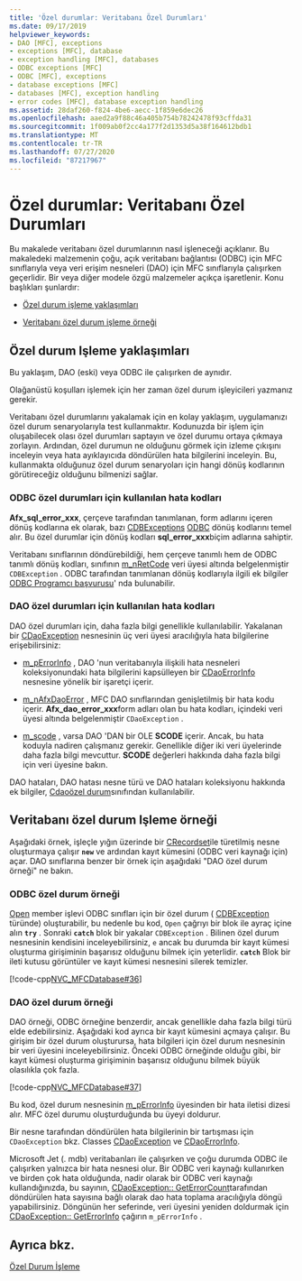 ```yaml
---
title: 'Özel durumlar: Veritabanı Özel Durumları'
ms.date: 09/17/2019
helpviewer_keywords:
- DAO [MFC], exceptions
- exceptions [MFC], database
- exception handling [MFC], databases
- ODBC exceptions [MFC]
- ODBC [MFC], exceptions
- database exceptions [MFC]
- databases [MFC], exception handling
- error codes [MFC], database exception handling
ms.assetid: 28daf260-f824-4be6-aecc-1f859e6dec26
ms.openlocfilehash: aaed2a9f88c46a405b754b78242478f93cffda31
ms.sourcegitcommit: 1f009ab0f2cc4a177f2d1353d5a38f164612bdb1
ms.translationtype: MT
ms.contentlocale: tr-TR
ms.lasthandoff: 07/27/2020
ms.locfileid: "87217967"
---
```

# <a name="exceptions-database-exceptions"></a>Özel durumlar: Veritabanı Özel Durumları

Bu makalede veritabanı özel durumlarının nasıl işleneceği açıklanır. Bu makaledeki malzemenin çoğu, açık veritabanı bağlantısı (ODBC) için MFC sınıflarıyla veya veri erişim nesneleri (DAO) için MFC sınıflarıyla çalışırken geçerlidir. Bir veya diğer modele özgü malzemeler açıkça işaretlenir. Konu başlıkları şunlardır:

- [Özel durum işleme yaklaşımları](#_core_approaches_to_exception_handling)

- [Veritabanı özel durum işleme örneği](#_core_a_database_exception.2d.handling_example)

## <a name="approaches-to-exception-handling"></a><a name="_core_approaches_to_exception_handling"></a>Özel durum Işleme yaklaşımları

Bu yaklaşım, DAO (eski) veya ODBC ile çalışırken de aynıdır.

Olağanüstü koşulları işlemek için her zaman özel durum işleyicileri yazmanız gerekir.

Veritabanı özel durumlarını yakalamak için en kolay yaklaşım, uygulamanızı özel durum senaryolarıyla test kullanmaktır. Kodunuzda bir işlem için oluşabilecek olası özel durumları saptayın ve özel durumu ortaya çıkmaya zorlayın. Ardından, özel durumun ne olduğunu görmek için izleme çıkışını inceleyin veya hata ayıklayıcıda döndürülen hata bilgilerini inceleyin. Bu, kullanmakta olduğunuz özel durum senaryoları için hangi dönüş kodlarının görütireceğiz olduğunu bilmenizi sağlar.

### <a name="error-codes-used-for-odbc-exceptions"></a>ODBC özel durumları için kullanılan hata kodları

**Afx_sql_error_xxx**, çerçeve tarafından tanımlanan, form adlarını içeren dönüş kodlarına ek olarak, bazı [CDBExceptions](reference/cdbexception-class.md) [ODBC](../data/odbc/odbc-basics.md) dönüş kodlarını temel alır. Bu özel durumlar için dönüş kodları **sql_error_xxx**biçim adlarına sahiptir.

Veritabanı sınıflarının döndürebildiği, hem çerçeve tanımlı hem de ODBC tanımlı dönüş kodları, sınıfının [m_nRetCode](reference/cdbexception-class.md#m_nretcode) veri üyesi altında belgelenmiştir `CDBException` . ODBC tarafından tanımlanan dönüş kodlarıyla ilgili ek bilgiler [ODBC Programcı başvurusu](/sql/odbc/reference/odbc-programmer-s-reference)' nda bulunabilir.

### <a name="error-codes-used-for-dao-exceptions"></a>DAO özel durumları için kullanılan hata kodları

DAO özel durumları için, daha fazla bilgi genellikle kullanılabilir. Yakalanan bir [CDaoException](reference/cdaoexception-class.md) nesnesinin üç veri üyesi aracılığıyla hata bilgilerine erişebilirsiniz:

- [m_pErrorInfo](reference/cdaoexception-class.md#m_perrorinfo) , DAO 'nun veritabanıyla ilişkili hata nesneleri koleksiyonundaki hata bilgilerini kapsülleyen bir [CDaoErrorInfo](reference/cdaoerrorinfo-structure.md) nesnesine yönelik bir işaretçi içerir.

- [m_nAfxDaoError](reference/cdaoexception-class.md#m_nafxdaoerror) , MFC DAO sınıflarından genişletilmiş bir hata kodu içerir. **Afx_dao_error_xxx**form adları olan bu hata kodları, içindeki veri üyesi altında belgelenmiştir `CDaoException` .

- [m_scode](reference/cdaoexception-class.md#m_scode) , varsa DAO 'DAN bir OLE **SCODE** içerir. Ancak, bu hata koduyla nadiren çalışmanız gerekir. Genellikle diğer iki veri üyelerinde daha fazla bilgi mevcuttur. **SCODE** değerleri hakkında daha fazla bilgi için veri üyesine bakın.

DAO hataları, DAO hatası nesne türü ve DAO hataları koleksiyonu hakkında ek bilgiler, [Cdaoözel durum](reference/cdaoexception-class.md)sınıfından kullanılabilir.

## <a name="a-database-exception-handling-example"></a><a name="_core_a_database_exception.2d.handling_example"></a>Veritabanı özel durum Işleme örneği

Aşağıdaki örnek, işleçle yığın üzerinde bir [CRecordset](reference/crecordset-class.md)ile türetilmiş nesne oluşturmaya çalışır **`new`** ve ardından kayıt kümesini (ODBC veri kaynağı için) açar. DAO sınıflarına benzer bir örnek için aşağıdaki "DAO özel durum örneği" ne bakın.

### <a name="odbc-exception-example"></a>ODBC özel durum örneği

[Open](reference/crecordset-class.md#open) member işlevi ODBC sınıfları için bir özel durum ( [CDBException](reference/cdbexception-class.md) türünde) oluşturabilir, bu nedenle bu kod, `Open` çağrıyı bir blok ile ayraç içine alın **`try`** . Sonraki **`catch`** blok bir yakalar `CDBException` . Bilinen özel durum nesnesinin kendisini inceleyebilirsiniz, `e` ancak bu durumda bir kayıt kümesi oluşturma girişiminin başarısız olduğunu bilmek için yeterlidir. **`catch`** Blok bir ileti kutusu görüntüler ve kayıt kümesi nesnesini silerek temizler.

[!code-cpp[NVC_MFCDatabase#36](codesnippet/cpp/exceptions-database-exceptions_1.cpp)]

### <a name="dao-exception-example"></a>DAO özel durum örneği

DAO örneği, ODBC örneğine benzerdir, ancak genellikle daha fazla bilgi türü elde edebilirsiniz. Aşağıdaki kod ayrıca bir kayıt kümesini açmaya çalışır. Bu girişim bir özel durum oluşturursa, hata bilgileri için özel durum nesnesinin bir veri üyesini inceleyebilirsiniz. Önceki ODBC örneğinde olduğu gibi, bir kayıt kümesi oluşturma girişiminin başarısız olduğunu bilmek büyük olasılıkla çok fazla.

[!code-cpp[NVC_MFCDatabase#37](codesnippet/cpp/exceptions-database-exceptions_2.cpp)]

Bu kod, özel durum nesnesinin [m_pErrorInfo](reference/cdaoexception-class.md#m_perrorinfo) üyesinden bir hata iletisi dizesi alır. MFC özel durumu oluşturduğunda bu üyeyi doldurur.

Bir nesne tarafından döndürülen hata bilgilerinin bir tartışması için `CDaoException` bkz. Classes [CDaoException](reference/cdaoexception-class.md) ve [CDaoErrorInfo](reference/cdaoerrorinfo-structure.md).

Microsoft Jet (. mdb) veritabanları ile çalışırken ve çoğu durumda ODBC ile çalışırken yalnızca bir hata nesnesi olur. Bir ODBC veri kaynağı kullanırken ve birden çok hata olduğunda, nadir olarak bir ODBC veri kaynağı kullandığınızda, bu sayının, [CDaoException:: GetErrorCount](reference/cdaoexception-class.md#geterrorcount)tarafından döndürülen hata sayısına bağlı olarak dao hata toplama aracılığıyla döngü yapabilirsiniz. Döngünün her seferinde, veri üyesini yeniden doldurmak için [CDaoException:: GetErrorInfo](reference/cdaoexception-class.md#geterrorinfo) çağırın `m_pErrorInfo` .

## <a name="see-also"></a>Ayrıca bkz.

[Özel Durum İşleme](exception-handling-in-mfc.md)
